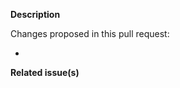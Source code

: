 <!--   Thank you for your contribution -->

**Description**

Changes proposed in this pull request:

-

**Related issue(s)**

<!-- If you refer to a particular issue, provide its number. For example, `Resolves #123`, `Fixes #43`, or `See also #33`. -->
